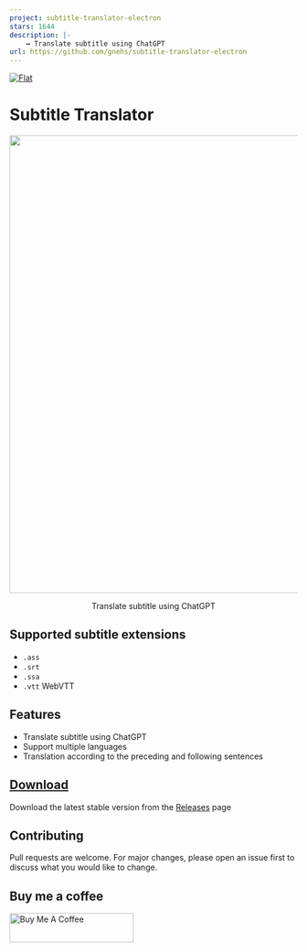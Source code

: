 ```yaml
---
project: subtitle-translator-electron
stars: 1644
description: |-
    ↔️ Translate subtitle using ChatGPT
url: https://github.com/gnehs/subtitle-translator-electron
---
```


[![Flat](https://gnehs.github.io/made-with-pancake-badge/flat.svg)](https://pancake.tw)

# Subtitle Translator

<img width="801" src="https://github.com/gnehs/subtitle-translator-electron/assets/16719720/07d147b3-2840-4cf1-8b49-15a5925581a5">
<p align="center">
  Translate subtitle using ChatGPT
</p>

## Supported subtitle extensions

- `.ass`
- `.srt`
- `.ssa`
- `.vtt` WebVTT

## Features

- Translate subtitle using ChatGPT
- Support multiple languages
- Translation according to the preceding and following sentences

## [Download](https://github.com/gnehs/subtitle-translator-electron/releases/latest)

Download the latest stable version from the
[Releases](https://github.com/gnehs/subtitle-translator-electron/releases/latest)
page

## Contributing

Pull requests are welcome. For major changes, please open an issue first to discuss what you would like to change.

## Buy me a coffee

<a href="https://www.buymeacoffee.com/gnehs" target="_blank"><img src="https://cdn.buymeacoffee.com/buttons/default-orange.png" alt="Buy Me A Coffee" style="height: 51px !important;width: 217px !important;" ></a>


